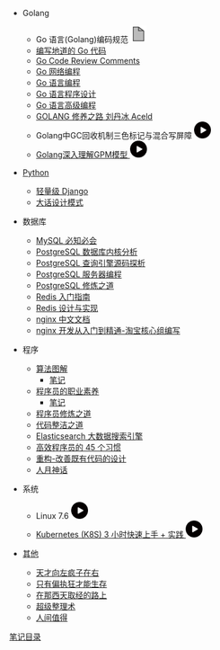- Golang
  - Go 语言(Golang)编码规范 <a href ="https://www.bookstack.cn/read/go-code-convention/zh-CN-README.md"><img src="../asserts/html.png"  height="30" width="30" align="bottom">
  - [编写地道的 Go 代码](https://colobu.com/2017/02/07/write-idiomatic-golang-codes/)
  - [Go Code Review Comments](https://github.com/golang/go/wiki/CodeReviewComments#comment-sentences)
  - [Go 网络编程](https://drive.google.com/file/d/1QCzSDDWNUGNaRfR9hqkA0ldw_P3r66NE/view?usp=share_link)
  - [Go 语言编程](https://drive.google.com/file/d/1npe1PT4tU4Wr7SHvg7oUWS_djXJmMvNN/view?usp=share_link)
  - [Go 语言程序设计](https://drive.google.com/file/d/1eOdJB5hdXbJAO5CWQAzRW5VlM5RSYrRK/view?usp=share_link)
  - [Go 语言高级编程](https://drive.google.com/file/d/1Mmk9HG_w2yKEsZuQtyNvXM2ApouMOOLR/view?usp=share_link)
  - [GOLANG 修养之路 刘丹冰 Aceld](https://github.com/aceld/golang)
  - Golang中GC回收机制三色标记与混合写屏障 <a href ="https://www.bilibili.com/video/BV1wz4y1y7Kd"><img src="../asserts/video_play.png"  height="30" width="30" align="bottom">
  - Golang深入理解GPM模型 <a href ="https://www.bilibili.com/video/BV19r4y1w7Nx"><img src="../asserts/video_play.png"  height="30" width="30" align="bottom">
  
- Python

  - [轻量级 Django](https://drive.google.com/file/d/1bnPvkckYtK9op3lx9irCNqwKxuO8ozH5/view?usp=share_link)
  - [大话设计模式](https://drive.google.com/file/d/1vP3b8rDGsK1l2Hyd6u8cB38-ep06R6Pi/view?usp=share_link)

- 数据库
  - [MySQL 必知必会](https://drive.google.com/file/d/1BSZKOE8bBz1CNdoThuq8n047Fxl8hmgV/view?usp=share_link)
  - [PostgreSQL 数据库内核分析](https://drive.google.com/file/d/1cerWe56v6I_NZkAehNeDcBEM_A2_2WC8/view?usp=share_link)
  - [PostgreSQL 查询引擎源码探析](https://drive.google.com/file/d/1FYY-lQ-wpXUveheFwcVwDSiRo4RjGMea/view?usp=share_link)
  - [PostgreSQL 服务器编程](https://drive.google.com/file/d/1MX6c25JUVQk6_YYGj6oWQxWNZzl4DfLC/view?usp=share_link)
  - [PostgreSQL 修炼之道](https://drive.google.com/file/d/16trDa1a7JjhQeOADh6zXjclvk4x98M0M/view?usp=share_link)
  - [Redis 入门指南](https://drive.google.com/file/d/1RQhmA6eo0MEfIquLQtuyV22V5lsttmFZ/view?usp=share_link)
  - [Redis 设计与实现](https://drive.google.com/file/d/1ZUSueUEZ6YxfY391320B0HmXsq6vzqG1/view?usp=share_link)
  - [nginx 中文文档](https://www.nginx.cn/doc/)
  - [nginx 开发从入门到精通-淘宝核心组编写](http://tengine.taobao.org/book/)

- 程序
  - [算法图解](https://drive.google.com/file/d/1z5nYj2hqyJFB3fDlaPHHh8bWKiGhTFmI/view?usp=drive_link)
    - [笔记](./%E7%AE%97%E6%B3%95%E5%9B%BE%E8%A7%A3%E7%AC%94%E8%AE%B0.md)
  - [程序员的职业素养](https://drive.google.com/file/d/1L4TTFnzsYidNuWaFAuVULnDwehHJxY4t/view?usp=share_link)
    - [笔记](./%E7%A8%8B%E5%BA%8F%E5%91%98%E7%9A%84%E8%81%8C%E4%B8%9A%E7%B4%A0%E5%85%BB%E7%AC%94%E8%AE%B0.md)
  - [程序员修炼之道](https://drive.google.com/file/d/1UtbbX2m4tLVLiP-6I9QAlE7X68mhraXm/view?usp=share_link)
  - [代码整洁之道](https://drive.google.com/file/d/1azuG5Ddo-2X0KHi_kCwkYitrYKGVKUpc/view?usp=share_link)
  - [Elasticsearch 大数据搜索引擎](https://drive.google.com/file/d/1idPzKsM5XqZf2pdZXB6RzadECS6o_5I4/view?usp=share_link)
  - [高效程序员的 45 个习惯](https://drive.google.com/file/d/1hSIeggu8AaOtya_vtMrm8Y_gpQB36c9O/view?usp=share_link)
  - [重构-改善既有代码的设计](https://drive.google.com/file/d/1Np3lTT0yeX0k47UQmFsjILs_6IZMxeWF/view?usp=share_link)
  - [人月神话](https://drive.google.com/file/d/1XwVRcPbRu1DmeLmBhIkHBbJgk8Bwk--q/view?usp=share_link)

- 系统
  - Linux 7.6 <a href ="https://www.bilibili.com/video/BV16Q4y1y7xS"><img src="../asserts/video_play.png"  height="30" width="30" align="bottom">
  - Kubernetes (K8S) 3 小时快速上手 + 实践 <a href ="https://www.bilibili.com/video/BV1Tg411P7EB"><img src="../asserts/video_play.png"  height="30" width="30" align="bottom">

- 其他

  - [天才向左疯子在右](https://drive.google.com/file/d/11pMWV9oRE3XRbwZjsL_Iu-WjxMC6tw5m/view?usp=share_link)
  - [只有偏执狂才能生存](https://drive.google.com/file/d/18ofd4ldbKKgCnv9rpuArfrXCOmhmBtWU/view?usp=share_link)
  - [在那西天取经的路上](https://drive.google.com/file/d/1r7R0-EX9SrC997f_-mK33uiVRNHlmSmW/view?usp=share_link)
  - [超级整理术](https://drive.google.com/file/d/1rBkNKJ1vuPEJhuv94l3F5dzkL_6Dz0Ad/view?usp=share_link)
  - [人间值得](https://drive.google.com/file/d/1iIO3Za-S9G90GMi7Z_h00WW-P6SdC3Zn/view?usp=share_link)

[笔记目录](../README.md)

